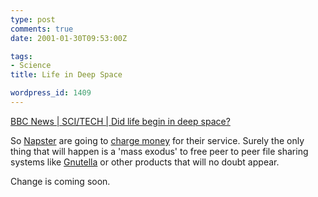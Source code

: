```yaml
---
type: post
comments: true
date: 2001-01-30T09:53:00Z

tags:
- Science
title: Life in Deep Space

wordpress_id: 1409
---
```


[BBC News | SCI/TECH | Did life begin in deep space?](http://news.bbc.co.uk/hi/english/sci/tech/newsid_1142000/1142840.stm)  

   

  

So [Napster](http://www.napster.com) are going to [charge money](http://news.bbc.co.uk/hi/english/business/newsid_1142000/1142663.stm) for their service. Surely the only thing that will happen is a 'mass exodus' to free peer to peer file sharing systems like [Gnutella](http://gnutella.wego.com/) or other products that will no doubt appear.  

   

Change is coming soon. 
